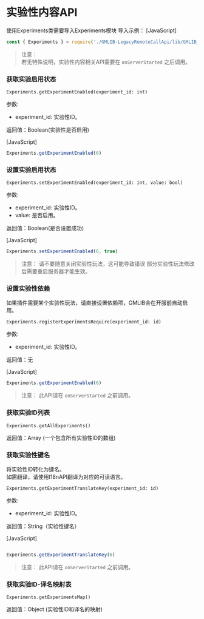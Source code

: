 # 实验性内容API
使用Experiments类需要导入Experiments模块
导入示例：
[JavaScript]
```javascript
const { Experiments } = require('./GMLIB-LegacyRemoteCallApi/lib/GMLIB_API-JS');
```

> 注意：  
> 若无特殊说明，实验性内容相关API需要在 `onServerStarted` 之后调用。


### 获取实验启用状态

`Experiments.getExperimentEnabled(experiment_id: int)`

参数:

- experiment_id: 实验性ID。

返回值：Boolean(实验性是否启用)

[JavaScript]
```JavaScript
Experiments.getExperimentEnabled(6)
```

### 设置实验启用状态

`Experiments.setExperimentEnabled(experiment_id: int, value: bool)`

参数:

- experiment_id: 实验性ID。
- value: 是否启用。

返回值：Boolean(是否设置成功)

[JavaScript]
```JavaScript
Experiments.setExperimentEnabled(6, true)
```

> 注意：
> 请不要随意关闭实验性玩法，这可能导致错误
> 部分实验性玩法修改后需要重启服务器才能生效。

### 设置实验性依赖
如果插件需要某个实验性玩法，请直接设置依赖项，GMLIB会在开服前自动启用。

`Experiments.registerExperimentsRequire(experiment_id: id)`

参数:

- experiment_id: 实验性ID。

返回值：无

[JavaScript]
```JavaScript
Experiments.getExperimentEnabled(6)
```

> 注意：
> 此API请在 `onServerStarted` 之前调用。

### 获取实验ID列表

`Experiments.getAllExperiments()`


返回值：Array<Int> (一个包含所有实验性ID的数组)


### 获取实验性键名
将实验性ID转化为键名。  
如需翻译，请使用I18nAPI翻译为对应的可读语言。

`Experiments.getExperimentTranslateKey(experiment_id: id)`

参数:

- experiment_id: 实验性ID。

返回值：String（实验性键名）

[JavaScript]
```JavaScript

Experiments.getExperimentTranslateKey(6)
```

> 注意：
> 此API请在 `onServerStarted` 之前调用。


### 获取实验ID-译名映射表

`Experiments.getExperimentsMap()`

返回值：Object (实验性ID和译名的映射)
